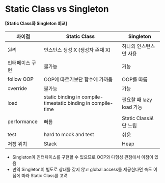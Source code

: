 # Static Class vs Singleton

**[Static Class와 Singleton 비교]**

| 차이점          | Static Class                                                 | Singleton                |
| --------------- | ------------------------------------------------------------ | ------------------------ |
| 원리            | 인스턴스 생성 X (생성자 존재 X)                              | 하나의 인스턴스만 사용   |
| 인터페이스 구현 | 불가능                                                       | 거눙                     |
| follow OOP      | OOP에 따르기보단 함수에 가까움                               | OOP를 따름               |
| override        | 불가능                                                       | 가능                     |
| load            | static binding in compile-timestatic binding in compile-time | 필요할 때 lazy load 가능 |
| performance     | 빠름                                                         | Static Class보단 느림    |
| test            | hard to mock and test                                        | 쉬움                     |
| 저장 위치       | Stack                                                        | Heap                     |

* Singleton이 인터페이스를 구현할 수 있으므로 OOP와 다형성 관점에서 이점이 있음
* 만약 Singleton이 별도로 상태를 갖지 않고 global access를 제공한다면 속도 이점에 따라 Static Class를 고려